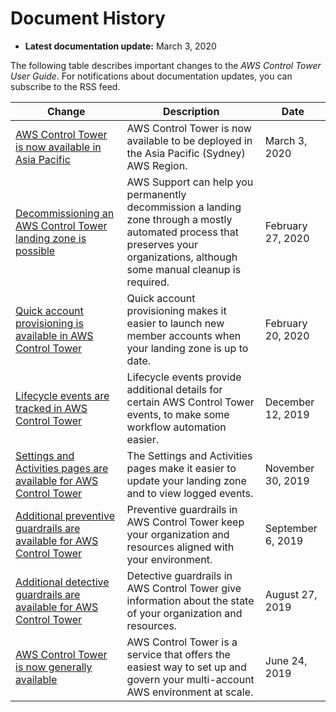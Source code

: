 # Document History<a name="doc-history"></a>

+ **Latest documentation update:** March 3, 2020

The following table describes important changes to the *AWS Control Tower User Guide*\. For notifications about documentation updates, you can subscribe to the RSS feed\.

| Change | Description | Date | 
| --- |--- |--- |
| [AWS Control Tower is now available in Asia Pacific](#doc-history) | AWS Control Tower is now available to be deployed in the Asia Pacific \(Sydney\) AWS Region\. | March 3, 2020 | 
| [Decommissioning an AWS Control Tower landing zone is possible](#doc-history) | AWS Support can help you permanently decommission a landing zone through a mostly automated process that preserves your organizations, although some manual cleanup is required\. | February 27, 2020 | 
| [Quick account provisioning is available in AWS Control Tower](#doc-history) | Quick account provisioning makes it easier to launch new member accounts when your landing zone is up to date\. | February 20, 2020 | 
| [Lifecycle events are tracked in AWS Control Tower](#doc-history) | Lifecycle events provide additional details for certain AWS Control Tower events, to make some workflow automation easier\. | December 12, 2019 | 
| [Settings and Activities pages are available for AWS Control Tower](#doc-history) | The Settings and Activities pages make it easier to update your landing zone and to view logged events\. | November 30, 2019 | 
| [Additional preventive guardrails are available for AWS Control Tower ](#doc-history) | Preventive guardrails in AWS Control Tower keep your organization and resources aligned with your environment\.  | September 6, 2019 | 
| [Additional detective guardrails are available for AWS Control Tower ](#doc-history) | Detective guardrails in AWS Control Tower give information about the state of your organization and resources\.  | August 27, 2019 | 
| [AWS Control Tower is now generally available](#doc-history) | AWS Control Tower is a service that offers the easiest way to set up and govern your multi\-account AWS environment at scale\. | June 24, 2019 | 
